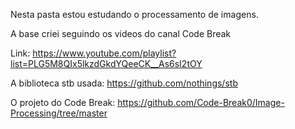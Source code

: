 
Nesta pasta estou estudando o processamento de imagens. 

A base criei seguindo os videos do canal Code Break

Link: https://www.youtube.com/playlist?list=PLG5M8QIx5lkzdGkdYQeeCK__As6sI2tOY

A biblioteca stb usada: https://github.com/nothings/stb

O projeto do Code Break: https://github.com/Code-Break0/Image-Processing/tree/master


